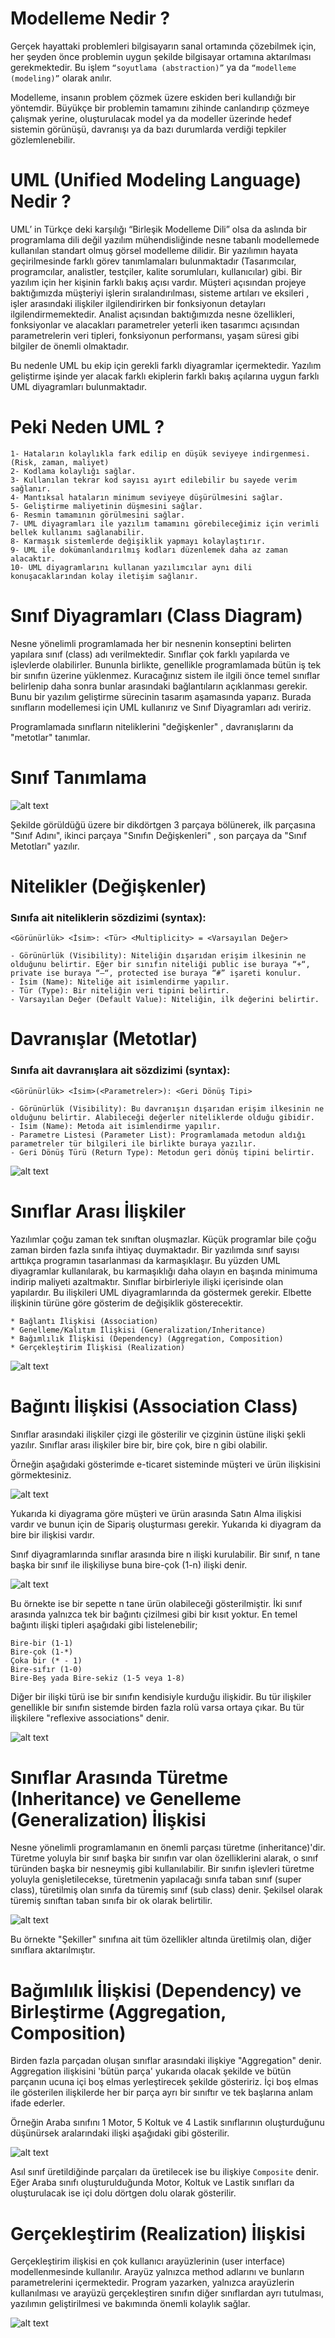 # Modelleme Nedir ?
Gerçek hayattaki problemleri bilgisayarın sanal ortamında çözebilmek için, her şeyden önce problemin uygun şekilde bilgisayar ortamına aktarılması gerekmektedir. Bu işlem `“soyutlama (abstraction)”` ya da `“modelleme (modeling)”` olarak anılır.

Modelleme, insanın problem çözmek üzere eskiden beri kullandığı bir yöntemdir. Büyükçe bir problemin tamamını zihinde canlandırıp çözmeye çalışmak yerine, oluşturulacak model ya da modeller üzerinde hedef sistemin görünüşü, davranışı ya da bazı durumlarda verdiği tepkiler gözlemlenebilir.

# UML (Unified Modeling Language) Nedir ?
UML’ in Türkçe deki karşılığı “Birleşik Modelleme Dili” olsa da aslında bir programlama dili değil yazılım mühendisliğinde nesne tabanlı modellemede kullanılan standart olmuş görsel modelleme dilidir. Bir yazılımın hayata geçirilmesinde farklı görev tanımlamaları bulunmaktadır (Tasarımcılar, programcılar, analistler, testçiler, kalite sorumluları, kullanıcılar) gibi. Bir yazılım için her kişinin farklı bakış açısı vardır. Müşteri açısından projeye baktığımızda müşteriyi işlerin sıralandırılması, sisteme artıları ve eksileri , işler arasındaki ilişkiler ilgilendirirken bir fonksiyonun detayları ilgilendirmemektedir. Analist açısından baktığımızda nesne özellikleri, fonksiyonlar ve alacakları parametreler yeterli iken tasarımcı açısından parametrelerin veri tipleri, fonksiyonun performansı, yaşam süresi gibi bilgiler de önemli olmaktadır.

Bu nedenle UML bu ekip için gerekli farklı diyagramlar içermektedir. Yazılım geliştirme işinde yer alacak farklı ekiplerin farklı bakış açılarına uygun farklı UML diyagramları bulunmaktadır.

# Peki Neden UML ?
```
1- Hataların kolaylıkla fark edilip en düşük seviyeye indirgenmesi.(Risk, zaman, maliyet)
2- Kodlama kolaylığı sağlar.
3- Kullanılan tekrar kod sayısı ayırt edilebilir bu sayede verim sağlanır.
4- Mantıksal hataların minimum seviyeye düşürülmesini sağlar.
5- Geliştirme maliyetinin düşmesini sağlar.
6- Resmin tamamının görülmesini sağlar.
7- UML diyagramları ile yazılım tamamını görebileceğimiz için verimli bellek kullanımı sağlanabilir.
8- Karmaşık sistemlerde değişiklik yapmayı kolaylaştırır.
9- UML ile dokümanlandırılmış kodları düzenlemek daha az zaman alacaktır.
10- UML diyagramlarını kullanan yazılımcılar aynı dili konuşacaklarından kolay iletişim sağlanır.
```

# Sınıf Diyagramları (Class Diagram)
Nesne yönelimli programlamada her bir nesnenin konseptini belirten yapılara sınıf (class) adı verilmektedir. Sınıflar çok farklı yapılarda ve işlevlerde olabilirler. Bununla birlikte, genellikle programlamada bütün iş tek bir sınıfın üzerine yüklenmez. Kuracağınız sistem ile ilgili önce temel sınıflar belirlenip daha sonra bunlar arasındaki bağlantıların açıklanması gerekir. Bunu bir yazılım geliştirme sürecinin tasarım aşamasında yaparız. Burada sınıfların modellemesi için UML kullanırız ve Sınıf Diyagramları adı veririz.

Programlamada sınıfların niteliklerini "değişkenler" , davranışlarını da "metotlar" tanımlar.

# Sınıf Tanımlama

![alt text](https://raw.githubusercontent.com/Kodluyoruz/taskforce/main/oop/uml-class-diagram/figures/c1.jpg)

Şekilde görüldüğü üzere bir dikdörtgen 3 parçaya bölünerek, ilk parçasına "Sınıf Adını", ikinci parçaya "Sınıfın Değişkenleri" , son parçaya da "Sınıf Metotları" yazılır.

# Nitelikler (Değişkenler)
### Sınıfa ait niteliklerin sözdizimi (syntax):

`<Görünürlük> <İsim>: <Tür> <Multiplicity> = <Varsayılan Değer>`
```
- Görünürlük (Visibility): Niteliğin dışarıdan erişim ilkesinin ne olduğunu belirtir. Eğer bir sınıfın niteliği public ise buraya “+“, private ise buraya “–“, protected ise buraya “#” işareti konulur.
- İsim (Name): Niteliğe ait isimlendirme yapılır.
- Tür (Type): Bir niteliğin veri tipini belirtir.
- Varsayılan Değer (Default Value): Niteliğin, ilk değerini belirtir.
```

# Davranışlar (Metotlar)
### Sınıfa ait davranışlara ait sözdizimi (syntax):

`<Görünürlük> <İsim>(<Parametreler>): <Geri Dönüş Tipi>`

```
- Görünürlük (Visibility): Bu davranışın dışarıdan erişim ilkesinin ne olduğunu belirtir. Alabileceği değerler niteliklerde olduğu gibidir.
- İsim (Name): Metoda ait isimlendirme yapılır.
- Parametre Listesi (Parameter List): Programlamada metodun aldığı parametreler tür bilgileri ile birlikte buraya yazılır.
- Geri Dönüş Türü (Return Type): Metodun geri dönüş tipini belirtir.
```

![alt text](https://github.com/Kodluyoruz/taskforce/raw/main/oop/uml-class-diagram/figures/c2.png)

# Sınıflar Arası İlişkiler
Yazılımlar çoğu zaman tek sınıftan oluşmazlar. Küçük programlar bile çoğu zaman birden fazla sınıfa ihtiyaç duymaktadır. Bir yazılımda sınıf sayısı arttıkça programın tasarlanması da karmaşıklaşır. Bu yüzden UML diyagramlar kullanılarak, bu karmaşıklığı daha olayın en başında minimuma indirip maliyeti azaltmaktır. Sınıflar birbirleriyle ilişki içerisinde olan yapılardır. Bu ilişkileri UML diyagramlarında da göstermek gerekir. Elbette ilişkinin türüne göre gösterim de değişiklik gösterecektir.

```
* Bağlantı İlişkisi (Association)
* Genelleme/Kalıtım İlişkisi (Generalization/Inheritance)
* Bağımlılık İlişkisi (Dependency) (Aggregation, Composition)
* Gerçekleştirim İlişkisi (Realization)
```

![alt text](https://patika-prod.s3-eu-central-1.amazonaws.com/content/modules/oop/lessons/uml-class-diagram/KhNZmcdH84qJtKutw)

# Bağıntı İlişkisi (Association Class)
Sınıflar arasındaki ilişkiler çizgi ile gösterilir ve çizginin üstüne ilişki şekli yazılır. Sınıflar arası ilişkiler bire bir, bire çok, bire n gibi olabilir.

Örneğin aşağıdaki gösterimde e-ticaret sisteminde müşteri ve ürün ilişkisini görmektesiniz.

![alt text](https://patika-prod.s3-eu-central-1.amazonaws.com/content/modules/oop/lessons/uml-class-diagram/fEa6wakJAi4cijdBB)

Yukarıda ki diyagrama göre müşteri ve ürün arasında Satın Alma ilişkisi vardır ve bunun için de Sipariş oluşturması gerekir. Yukarıda ki diyagram da bire bir ilişkisi vardır.

Sınıf diyagramlarında sınıflar arasında bire n ilişki kurulabilir. Bir sınıf, n tane başka bir sınıf ile ilişkiliyse buna bire-çok (1-n) ilişki denir.

![alt text](https://patika-prod.s3-eu-central-1.amazonaws.com/content/modules/oop/lessons/uml-class-diagram/HKr3CfeCfyfdEmtnN)

Bu örnekte ise bir sepette n tane ürün olabileceği gösterilmiştir. İki sınıf arasında yalnızca tek bir bağıntı çizilmesi gibi bir kısıt yoktur. En temel bağıntı ilişki tipleri aşağıdaki gibi listelenebilir;

```
Bire-bir (1-1)
Bire-çok (1-*)
Çoka bir (* - 1)
Bire-sıfır (1-0)
Bire-Beş yada Bire-sekiz (1-5 veya 1-8)
```

Diğer bir ilişki türü ise bir sınıfın kendisiyle kurduğu ilişkidir. Bu tür ilişkiler genellikle bir sınıfın sistemde birden fazla rolü varsa ortaya çıkar. Bu tür ilişkilere "reflexive associations" denir.

![alt text](https://github.com/Kodluyoruz/taskforce/raw/main/oop/uml-class-diagram/figures/c5.jpg)

# Sınıflar Arasında Türetme (Inheritance) ve Genelleme (Generalization) İlişkisi
Nesne yönelimli programlamanın en önemli parçası türetme (inheritance)'dir. Türetme yoluyla bir sınıf başka bir sınıfın var olan özelliklerini alarak, o sınıf türünden başka bir nesneymiş gibi kullanılabilir. Bir sınıfın işlevleri türetme yoluyla genişletilecekse, türetmenin yapılacağı sınıfa taban sınıf (super class), türetilmiş olan sınıfa da türemiş sınıf (sub class) denir. Şekilsel olarak türemiş sınıftan taban sınıfa bir ok olarak belirtilir.

![alt text](https://github.com/Kodluyoruz/taskforce/raw/main/oop/uml-class-diagram/figures/c6.jpg)

Bu örnekte "Şekiller" sınıfına ait tüm özellikler altında üretilmiş olan, diğer sınıflara aktarılmıştır.

# Bağımlılık İlişkisi (Dependency) ve Birleştirme (Aggregation, Composition)
Birden fazla parçadan oluşan sınıflar arasındaki ilişkiye "Aggregation" denir. Aggregation ilişkisini 'bütün parça' yukarıda olacak şekilde ve bütün parçanın ucuna içi boş elmas yerleştirecek şekilde gösteririz. İçi boş elmas ile gösterilen ilişkilerde her bir parça ayrı bir sınıftır ve tek başlarına anlam ifade ederler.

Örneğin Araba sınıfını 1 Motor, 5 Koltuk ve 4 Lastik sınıflarının oluşturduğunu düşünürsek aralarındaki ilişki aşağıdaki gibi gösterilir.

![alt text](https://github.com/Kodluyoruz/taskforce/raw/main/oop/uml-class-diagram/figures/c7.jpg)

Asıl sınıf üretildiğinde parçaları da üretilecek ise bu ilişkiye `Composite` denir. Eğer Araba sınıfı oluşturulduğunda Motor, Koltuk ve Lastik sınıfları da oluşturulacak ise içi dolu dörtgen dolu olarak gösterilir.

# Gerçekleştirim (Realization) İlişkisi
Gerçekleştirim ilişkisi en çok kullanıcı arayüzlerinin (user interface) modellenmesinde kullanılır. Arayüz yalnızca method adlarını ve bunların parametrelerini içermektedir. Program yazarken, yalnızca arayüzlerin kullanılması ve arayüzü gerçekleştiren sınıfın diğer sınıflardan ayrı tutulması, yazılımın geliştirilmesi ve bakımında önemli kolaylık sağlar.

![alt text](https://patika-prod.s3-eu-central-1.amazonaws.com/content/modules/oop/lessons/uml-class-diagram/TAiA8PyEETA9DGFEp)

